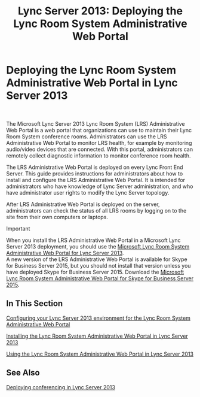 ﻿---
title: 'Lync Server 2013: Deploying the Lync Room System Administrative Web Portal'
TOCTitle: Deploying the Lync Room System Administrative Web Portal
ms:assetid: ecba5b36-632e-40b9-9c2e-ab825baf7a46
ms:mtpsurl: https://technet.microsoft.com/en-us/library/Dn436324(v=OCS.15)
ms:contentKeyID: 56737621
ms.date: 05/04/2015
mtps_version: v=OCS.15
---

# Deploying the Lync Room System Administrative Web Portal in Lync Server 2013

 


The Microsoft Lync Server 2013 Lync Room System (LRS) Administrative Web Portal is a web portal that organizations can use to maintain their Lync Room System conference rooms. Administrators can use the LRS Administrative Web Portal to monitor LRS health, for example by monitoring audio/video devices that are connected. With this portal, administrators can remotely collect diagnostic information to monitor conference room health.

The LRS Administrative Web Portal is deployed on every Lync Front End Server. This guide provides instructions for administrators about how to install and configure the LRS Administrative Web Portal. It is intended for administrators who have knowledge of Lync Server administration, and who have administrator user rights to modify the Lync Server topology.

After LRS Administrative Web Portal is deployed on the server, administrators can check the status of all LRS rooms by logging on to the site from their own computers or laptops.


> [!IMPORTANT]
> When you install the LRS Administrative Web Portal in a Microsoft Lync Server 2013 deployment, you should use the <A href="http://go.microsoft.com/fwlink/p/?linkid=544806">Microsoft Lync Room System Administrative Web Portal for Lync Server 2013</A>.<BR>A new version of the LRS Administrative Web Portal is available for Skype for Business Server 2015, but you should not install that version unless you have deployed Skype for Business Server 2015. Download the <A href="http://go.microsoft.com/fwlink/?linkid=544807">Microsoft Lync Room System Administrative Web Portal for Skype for Business Server 2015</A>.



## In This Section

[Configuring your Lync Server 2013 environment for the Lync Room System Administrative Web Portal](lync-server-2013-configuring-your-environment-for-the-lync-room-system-administrative-web-portal.md)

[Installing the Lync Room System Administrative Web Portal in Lync Server 2013](lync-server-2013-installing-the-lync-room-system-administrative-web-portal.md)

[Using the Lync Room System Administrative Web Portal in Lync Server 2013](lync-server-2013-using-the-lync-room-system-administrative-web-portal.md)

## See Also


[Deploying conferencing in Lync Server 2013](lync-server-2013-deploying-conferencing.md)

